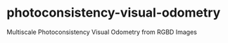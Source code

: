 photoconsistency-visual-odometry
================================

Multiscale Photoconsistency Visual Odometry from RGBD Images
